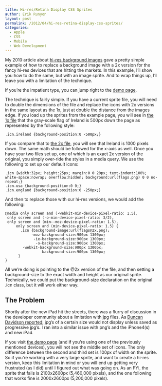 ```yaml
---
title: Hi-res/Retina Display CSS Sprites
author: Erik Runyon
layout: post
permalink: /2012/04/hi-res-retina-display-css-sprites/
categories:
  - Apple
  - CSS
  - Mobile
  - Web Development
---
```

My 2010 article about [hi-res background images][1] gave a pretty simple example of how to replace a background image with a 2x version for the fancy hi-res devices that are hitting the markets. In this example, I’ll show you how to do the same, but with an image sprite. And to wrap things up, I’ll leave you with a limitation of the technique.<!-- more -->

If you’re the impatient type, you can jump right to the [demo page][2].

The technique is fairly simple. If you have a current sprite file, you will need to double the dimensions of the file and replace the icons with 2x versions in the same layout as the 1x, just at double the distance from the images edge. If you load up the sprites from the example page, you will see in [the 1x file][3] that the gray-scale flag of Ireland is 500px down the page as represented by the following style:

<pre><code class="css">.icn.ireland {background-position:0 -500px;}</code></pre>

If you compare that to [the 2x file][4], you will see that Ireland is 1000 pixels down. The same math should be followed for the x-axis as well. Once you have your two files set up, one of which is an exact 2x version of the original, you simply over-ride the styles in a media query. We use the following to set up our default icons:

<pre><code class="css">.icn {width:32px; height:25px; margin:0 0 20px; text-indent:100%; white-space:nowrap; overflow:hidden; background:url(flags.png) 0 0 no-repeat;}
.icn.usa {background-position:0 0;}
.icn.england {background-position:0 -250px;}</code></pre>

And then to replace those with our hi-res versions, we would add the following:

<pre><code class="css">@media only screen and (-webkit-min-device-pixel-ratio: 1.5),
 only screen and (-o-min-device-pixel-ratio: 3/2),
 only screen and (min--moz-device-pixel-ratio: 1.5),
     only screen and (min-device-pixel-ratio: 1.5) {
       .icn {background-image:url(flags@2x.png);
            -moz-background-size:900px 1300px;
             -ie-background-size:900px 1300px;
              -o-background-size:900px 1300px;
        -webkit-background-size:900px 1300px;
                 background-size:900px 1300px;
      }
}</code></pre>

All we’re doing is pointing to the @2x version of the file, and then setting a background-size to the exact width and height as our original sprite. Technically, we could put the background-size declaration on the original .icn class, but it will work either way.

## The Problem

Shortly after the new iPad hit the streets, there was a flurry of discussion in the developer community about a limitation with jpg files. As [Duncan Davidson reported][5], jpg’s of a certain size would not display unless saved as progressive jpg’s. I ran into a similar issue with png’s and the iPhone4(s) and new iPad.

If you visit [the demo page][2] (and if you’re using one of the previously mentioned devices), you will not see the middle set of icons. The only difference between the second and third set is 100px of width on the sprite. So if you’re working with a very large sprite, and want to create a hi-res version, keep this limitation in mind or you will end up getting very frustrated (as I did) until I figured out what was going on. As an FYI, the sprite that fails is 2100x2600px (5,460,000 pixels), and the one following that works fine is 2000x2600px (5,200,000 pixels).

 [1]: /2010/10/retina-display-and-css-background-images/
 [2]: /demos/hi-res-retina-sprites/
 [3]: /demos/hi-res-retina-sprites/flags.png
 [4]: /demos/hi-res-retina-sprites/flags@2x.png
 [5]: http://duncandavidson.com/blog/2012/03/webkit_retina_bug